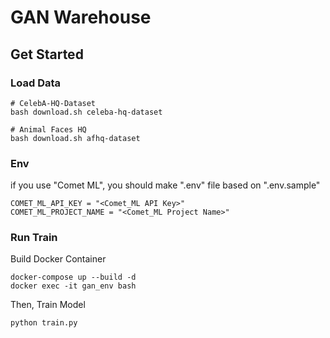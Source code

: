 # GAN Warehouse

## Get Started

### Load Data

```commandline
# CelebA-HQ-Dataset
bash download.sh celeba-hq-dataset

# Animal Faces HQ
bash download.sh afhq-dataset
```

### Env

if you use "Comet ML", you should make ".env" file based on ".env.sample"

```commandline
COMET_ML_API_KEY = "<Comet_ML API Key>"
COMET_ML_PROJECT_NAME = "<Comet_ML Project Name>"
```


### Run Train

Build Docker Container

```commandline
docker-compose up --build -d
docker exec -it gan_env bash
```

Then, Train Model

```commandline
python train.py
```